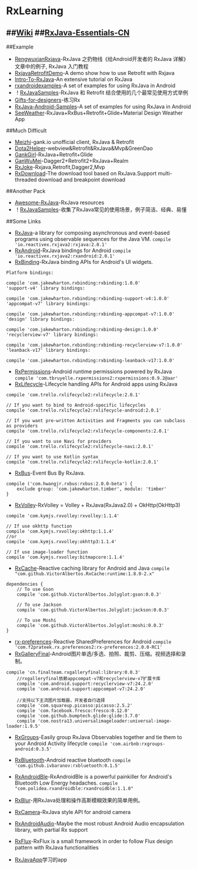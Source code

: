 # RxLearning

##[Wiki](https://github.com/ReactiveX/RxJava/wiki)
##[RxJava-Essentials-CN](https://github.com/yuxingxin/RxJava-Essentials-CN)
---
##Example 
- [RengwuxianRxjava](https://github.com/androidmalin/RengwuxianRxjava)-RxJava 之扔物线《给Android开发者的 RxJava 详解》文章中的例子, RxJava 入门教程
- [RxjavaRetrofitDemo](https://github.com/tough1985/RxjavaRetrofitDemo)-A demo show how to use Retrofit with Rxjava
- [Intro-To-RxJava](https://github.com/Froussios/Intro-To-RxJava)-An extensive tutorial on RxJava
- [rxandroidexamples](https://github.com/klnusbaum/rxandroidexamples)-A set of examples for using RxJava in Android
- ！[RxJavaSamples](https://github.com/rengwuxian/RxJavaSamples)-RxJava 和 Retrofit 结合使用的几个最常见使用方式举例
- [Gifts-for-designers](https://github.com/xcc3641/Gifts-for-designers)-练习Rx
- [RxJava-Android-Samples](https://github.com/kaushikgopal/RxJava-Android-Samples)-A set of examples for using RxJava in Android
- [SeeWeather](https://github.com/xcc3641/SeeWeather)-RxJava+RxBus+Retrofit+Glide+Material Design Weather App

##Much Difficult
- [Meizhi](https://github.com/drakeet/Meizhi)-gank.io unofficial client, RxJava & Retrofit
- [Dota2Helper](https://github.com/uin3566/Dota2Helper)-webview&Retrofit&RxJava&Mvp&GreenDao
- [GankGirl](https://github.com/gaolonglong/GankGirl)-RxJava+Retrofit+Glide
- [GanWuMei](https://github.com/Dimon94/GanWuMei)-Dagger2+Retrofit2+RxJava+Realm
- [RxJoke](https://github.com/JDDJJ/RxJoke)-Rxjava,Retrofit,Dagger2,Mvp
- [RxDownload](https://github.com/ssseasonnn/RxDownload)-The download tool based on RxJava.Support multi-threaded download and breakpoint download

##Another Pack
- [Awesome-RxJava](https://github.com/lzyzsd/Awesome-RxJava)-RxJava resources
- ！[RxJavaSamples](https://github.com/THEONE10211024/RxJavaSamples)-收集了RxJava常见的使用场景，例子简洁、经典、易懂

##Some Links
- [RxJava](https://github.com/ReactiveX/RxJava)-a library for composing asynchronous and event-based programs using observable sequences for the Java VM.
```compile 'io.reactivex.rxjava2:rxjava:2.0.1'```
- [RxAndroid](https://github.com/ReactiveX/RxAndroid)-RxJava bindings for Android
```compile 'io.reactivex.rxjava2:rxandroid:2.0.1'```
- [RxBinding](https://github.com/JakeWharton/RxBinding)-RxJava binding APIs for Android's UI widgets.
```
Platform bindings:

compile 'com.jakewharton.rxbinding:rxbinding:1.0.0'
'support-v4' library bindings:

compile 'com.jakewharton.rxbinding:rxbinding-support-v4:1.0.0'
'appcompat-v7' library bindings:

compile 'com.jakewharton.rxbinding:rxbinding-appcompat-v7:1.0.0'
'design' library bindings:

compile 'com.jakewharton.rxbinding:rxbinding-design:1.0.0'
'recyclerview-v7' library bindings:

compile 'com.jakewharton.rxbinding:rxbinding-recyclerview-v7:1.0.0'
'leanback-v17' library bindings:

compile 'com.jakewharton.rxbinding:rxbinding-leanback-v17:1.0.0'
```
- [RxPermissions](https://github.com/tbruyelle/RxPermissions)-Android runtime permissions powered by RxJava
```compile 'com.tbruyelle.rxpermissions2:rxpermissions:0.9.2@aar'```
- [RxLifecycle](https://github.com/trello/RxLifecycle)-Lifecycle handling APIs for Android apps using RxJava
```
compile 'com.trello.rxlifecycle2:rxlifecycle:2.0.1'

// If you want to bind to Android-specific lifecycles
compile 'com.trello.rxlifecycle2:rxlifecycle-android:2.0.1'

// If you want pre-written Activities and Fragments you can subclass as providers
compile 'com.trello.rxlifecycle2:rxlifecycle-components:2.0.1'

// If you want to use Navi for providers
compile 'com.trello.rxlifecycle2:rxlifecycle-navi:2.0.1'

// If you want to use Kotlin syntax
compile 'com.trello.rxlifecycle2:rxlifecycle-kotlin:2.0.1'
```
- [RxBus](https://github.com/AndroidKnife/RxBus)-Event Bus By RxJava.
```
compile ('com.hwangjr.rxbus:rxbus:2.0.0-beta') {
    exclude group: 'com.jakewharton.timber', module: 'timber'
}
```
- [RxVolley](https://github.com/kymjs/RxVolley)-RxVolley = Volley + RxJava(RxJava2.0) + OkHttp(OkHttp3)
```
compile 'com.kymjs.rxvolley:rxvolley:1.1.4'

// If use okhttp function
compile 'com.kymjs.rxvolley:okhttp:1.1.4'
//or
compile 'com.kymjs.rxvolley:okhttp3:1.1.4'

// If use image-loader function
compile 'com.kymjs.rxvolley:bitmapcore:1.1.4'
```
- [RxCache](https://github.com/VictorAlbertos/RxCache)-Reactive caching library for Android and Java
```compile "com.github.VictorAlbertos.RxCache:runtime:1.8.0-2.x"```
```
dependencies {
    // To use Gson 
    compile 'com.github.VictorAlbertos.Jolyglot:gson:0.0.3'

    // To use Jackson
    compile 'com.github.VictorAlbertos.Jolyglot:jackson:0.0.3'

    // To use Moshi
    compile 'com.github.VictorAlbertos.Jolyglot:moshi:0.0.3'
}
```
- [rx-preferences](https://github.com/f2prateek/rx-preferences)-Reactive SharedPreferences for Android
```compile 'com.f2prateek.rx.preferences2:rx-preferences:2.0.0-RC1'```
- [RxGalleryFinal](https://github.com/FinalTeam/RxGalleryFinal)-Android图片单选/多选、拍照、裁剪、压缩。视频选择和录制。
```
compile 'cn.finalteam.rxgalleryfinal:library:0.0.3'
    //rxgalleryfinal依赖appcompat-v7和recyclerview-v7扩展卡库
    compile 'com.android.support:recyclerview-v7:24.2.0'
    compile 'com.android.support:appcompat-v7:24.2.0'

    //支持以下主流图片加载器，开发者自行选择
    compile 'com.squareup.picasso:picasso:2.5.2'
    compile 'com.facebook.fresco:fresco:0.12.0'
    compile 'com.github.bumptech.glide:glide:3.7.0'
    compile 'com.nostra13.universalimageloader:universal-image-loader:1.9.5'
```
- [RxGroups](https://github.com/airbnb/RxGroups)-Easily group RxJava Observables together and tie them to your Android Activity lifecycle
```compile 'com.airbnb:rxgroups-android:0.3.5'```
- [RxBluetooth](https://github.com/IvBaranov/RxBluetooth)-Android reactive bluetooth
```compile 'com.github.ivbaranov:rxbluetooth:0.1.5'```
- [RxAndroidBle](https://github.com/Polidea/RxAndroidBle)-RxAndroidBle is a powerful painkiller for Android's Bluetooth Low Energy headaches. 
```compile "com.polidea.rxandroidble:rxandroidble:1.1.0"```
- [RxBlur](https://github.com/SmartDengg/RxBlur)-用RxJava处理和操作高斯模糊效果的简单用例。
- [RxCamera](https://github.com/ragnraok/RxCamera)-RxJava style API for android camera
- [RxAndroidAudio](https://github.com/Piasy/RxAndroidAudio)-Maybe the most robust Android Audio encapsulation library, with partial Rx support
- [RxFlux](https://github.com/skimarxall/RxFlux)-RxFlux is a small framework in order to follow Flux design pattern with RxJava functionalities

- [RxJavaApp](https://github.com/jiang111/RxJavaApp)学习的app
